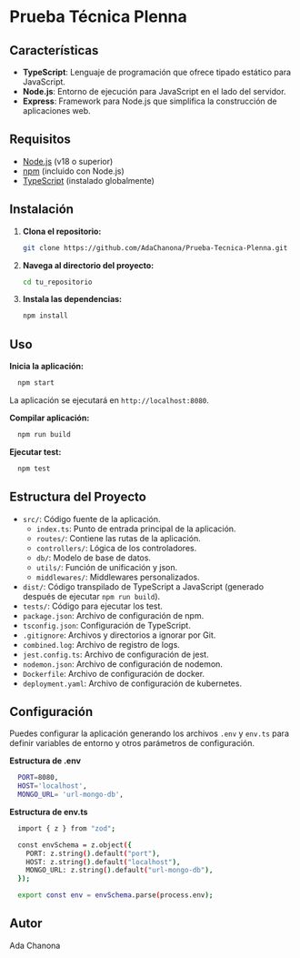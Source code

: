 # Prueba Técnica Plenna

## Características

- **TypeScript**: Lenguaje de programación que ofrece tipado estático para JavaScript.
- **Node.js**: Entorno de ejecución para JavaScript en el lado del servidor.
- **Express**: Framework para Node.js que simplifica la construcción de aplicaciones web.

## Requisitos

- [Node.js](https://nodejs.org/) (v18 o superior)
- [npm](https://www.npmjs.com/) (incluido con Node.js)
- [TypeScript](https://www.typescriptlang.org/) (instalado globalmente)

## Instalación

1. **Clona el repositorio:**

   ```bash
   git clone https://github.com/AdaChanona/Prueba-Tecnica-Plenna.git
   ```

2. **Navega al directorio del proyecto:**

   ```bash
   cd tu_repositorio
   ```

3. **Instala las dependencias:**
   
   ```bash
   npm install
   ```

## Uso
**Inicia la aplicación:**

   ```bash
     npm start
   ```
La aplicación se ejecutará en `http://localhost:8080`.

**Compilar aplicación:**

   ```bash
     npm run build
   ```
**Ejecutar test:**

   ```bash
     npm test
   ```

## Estructura del Proyecto
- `src/`: Código fuente de la aplicación.
  - `index.ts`: Punto de entrada principal de la aplicación.
  - `routes/`: Contiene las rutas de la aplicación.
  - `controllers/`: Lógica de los controladores.
  - `db/`: Modelo de base de datos.
  - `utils/`: Función de unificación y json.
  - `middlewares/`: Middlewares personalizados.
- `dist/`: Código transpilado de TypeScript a JavaScript (generado después de ejecutar `npm run build`).
- `tests/`: Código para ejecutar los test.
- `package.json`: Archivo de configuración de npm.
- `tsconfig.json`: Configuración de TypeScript.
- `.gitignore`: Archivos y directorios a ignorar por Git.
- `combined.log`: Archivo de registro de logs.
- `jest.config.ts`: Archivo de configuración de jest.
- `nodemon.json`: Archivo de configuración de nodemon.
- `Dockerfile`: Archivo de configuración de docker.
- `deployment.yaml`: Archivo de configuración de kubernetes.

## Configuración
Puedes configurar la aplicación generando los archivos `.env` y `env.ts` para definir variables de entorno y otros parámetros de configuración.

**Estructura de .env**

 ```bash
   PORT=8080,
   HOST='localhost',
   MONGO_URL= 'url-mongo-db',
 ```

**Estructura de env.ts**

 ```bash
   import { z } from "zod";

   const envSchema = z.object({
     PORT: z.string().default("port"),
     HOST: z.string().default("localhost"),
     MONGO_URL: z.string().default("url-mongo-db"),
   });

   export const env = envSchema.parse(process.env);
 ```

## Autor
Ada Chanona
